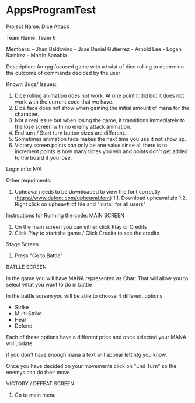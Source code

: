 # AppsProgramTest

Project Name: Dice Attack

Team Name: Team 6

Members:
        - Jhan Baldovino
        - Jose Daniel Gutierrez
        - Arnold Lee
        - Logan Ramirez
        - Martin Sanabia

Description: An rpg focused game with a twist of dice rolling to determine the outcome of commands decided by the user

Known Bugs/ Issues: 
1. Dice rolling animation does not work. At one point it did but it does not work with the current code that we have.
2. Dice face does not show when gaining the initial amount of mana for the character.
3. Not a real issue but when losing the game, it transitions immediately to the lose screen with no enemy attack animation.
4. End turn / Start turn button sizes are different.
5. Sometimes animation fade makes the next time you use it not show up.
6. Victory screen points can only be one value since all there is to increment points is how many times you win and points don't get added to the board if you lose.

Login info: N/A

Other requriments: 
1. Upheaval needs to be downloaded to view the font correctly.(https://www.dafont.com/upheaval.font)
        1.1. Download upheaval zip
        1.2. Right click on upheavtt.ttf file and "install for all users" 

Instrcutions for Running the code:
  MAIN SCREEN
1) On the main screen you can either click Play or Credits
2) Click Play to start the game / Click Credits to see the credits
 
 Stage Screen
1) Press "Go to Battle"

  BATLLE SCREEN
  
  
  In the game you will have MANA represented as Char: 
  That will allow you to select what you want to do in battle
  
  In the battle screen you will be able to choose 4 different options
  - Strike
  - Multi Strike
  - Heal
  - Defend
  
  Each of these options have a different price and once selected your MANA will update
  
  if you don't have enough mana a text will appear lettintg you know.
  
  Once you have decided on your movements click on "End Turn" so the enemys can do their move
  
  

VICTORY / DEFEAT SCREEN

  1) Go to main menu
  



       

